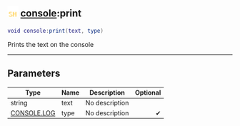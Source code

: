 ## <img src="../../.gitbook/assets/shared.png" width="24" height=24 /> [console](https://iaswiki.rawr.dev/readme/console):print

```lua
void console:print(text, type)
```

Prints the text on the console

------
## Parameters

| Type   | Name | Description | Optional |
| ------ | ---- | ----------- | -------: |
| string | text | No description |  |
| [CONSOLE.LOG](https://iaswiki.rawr.dev/readme/console.log) | type | No description | ✔ |

